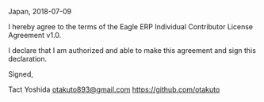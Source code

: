 Japan, 2018-07-09

I hereby agree to the terms of the Eagle ERP Individual Contributor License
Agreement v1.0.

I declare that I am authorized and able to make this agreement and sign this
declaration.

Signed,

Tact Yoshida otakuto893@gmail.com https://github.com/otakuto
